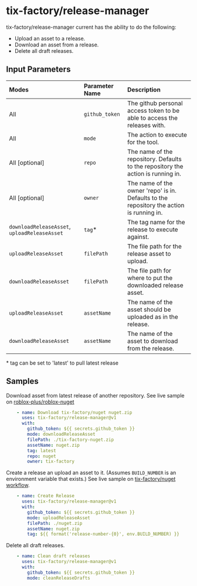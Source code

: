 # tix-factory/release-manager
tix-factory/release-manager current has the ability to do the following:
- Upload an asset to a release.
- Download an asset from a release.
- Delete all draft releases.

## Input Parameters
| Modes                                        | Parameter Name | Description |
| :------------------------------------------- | :------------- | :---------- |
| All                                          | `github_token` | The github personal access token to be able to access the releases with. |
| All                                          | `mode`         | The action to execute for the tool. |
| All \[optional\]                             | `repo`         | The name of the repository. Defaults to the repository the action is running in. |
| All \[optional\]                             | `owner`        | The name of the owner 'repo' is in. Defaults to the repository the action is running in. |
| `downloadReleaseAsset`, `uploadReleaseAsset` | `tag`*         | The tag name for the release to execute against. |
| `uploadReleaseAsset`                         | `filePath`     | The file path for the release asset to upload. |
| `downloadReleaseAsset`                       | `filePath`     | The file path for where to put the downloaded release asset. |
| `uploadReleaseAsset`                         | `assetName`    | The name of the asset should be uploaded as in the release. |
| `downloadReleaseAsset`                       | `assetName`    | The name of the asset to download from the release. |

\* tag can be set to 'latest' to pull latest release

## Samples
Download asset from latest release of another repository.
See live sample on [roblox-plus/roblox-nuget](https://github.com/Roblox-Plus/roblox-nuget/blob/0655136ad4996912d2b386d79aba8971d5919875/.github/workflows/dotnetcore.yml#L15-L24)
```yml
    - name: Download tix-factory/nuget nuget.zip
      uses: tix-factory/release-manager@v1
      with:
        github_token: ${{ secrets.github_token }}
        mode: downloadReleaseAsset
        filePath: ./tix-factory-nuget.zip
        assetName: nuget.zip
        tag: latest
        repo: nuget
        owner: tix-factory
```

Create a release an upload an asset to it. (Assumes `BUILD_NUMBER` is an environment variable that exists.)
See live sample on [tix-factory/nuget workflow](https://github.com/tix-factory/nuget/blob/baaee975c0ddb1fb048feaf95c82fab8e1655c90/.github/workflows/dotnetcore.yml#L36-L43).
```yml
    - name: Create Release
      uses: tix-factory/release-manager@v1
      with:
        github_token: ${{ secrets.github_token }}
        mode: uploadReleaseAsset
        filePath: ./nuget.zip
        assetName: nuget.zip
        tag: ${{ format('release-number-{0}', env.BUILD_NUMBER) }}
```

Delete all draft releases.
```yml
    - name: Clean draft releases
      uses: tix-factory/release-manager@v1
      with:
        github_token: ${{ secrets.github_token }}
        mode: cleanReleaseDrafts
```